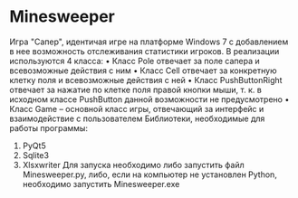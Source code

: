 # Minesweeper

Игра "Сапер", идентичая игре на платформе Windows 7 с добавлением в нее возможность отслеживания статистики игроков.
В реализации используются 4 класса:
•	Класс Pole отвечает за поле сапера и всевозможные действия с ним
•	Класс Cell отвечает за конкретную клетку поля и всевозможные действия с ней
•	Класс PushButtonRight отвечает за нажатие по клетке поля правой кнопки мыши, т. к. в исходном классе PushButton данной возможности не предусмотрено
•	Класс Game – основной класс игры, отвечающий за интерфейс и взаимодействие с пользователем
Библиотеки, необходимые для работы программы:
1) PyQt5
2) Sqlite3
3) Xlsxwriter
Для запуска необходимо либо запустить файл Minesweeper.py, либо, если на компьютер не установлен Python, необходимо запустить Minesweeper.exe
